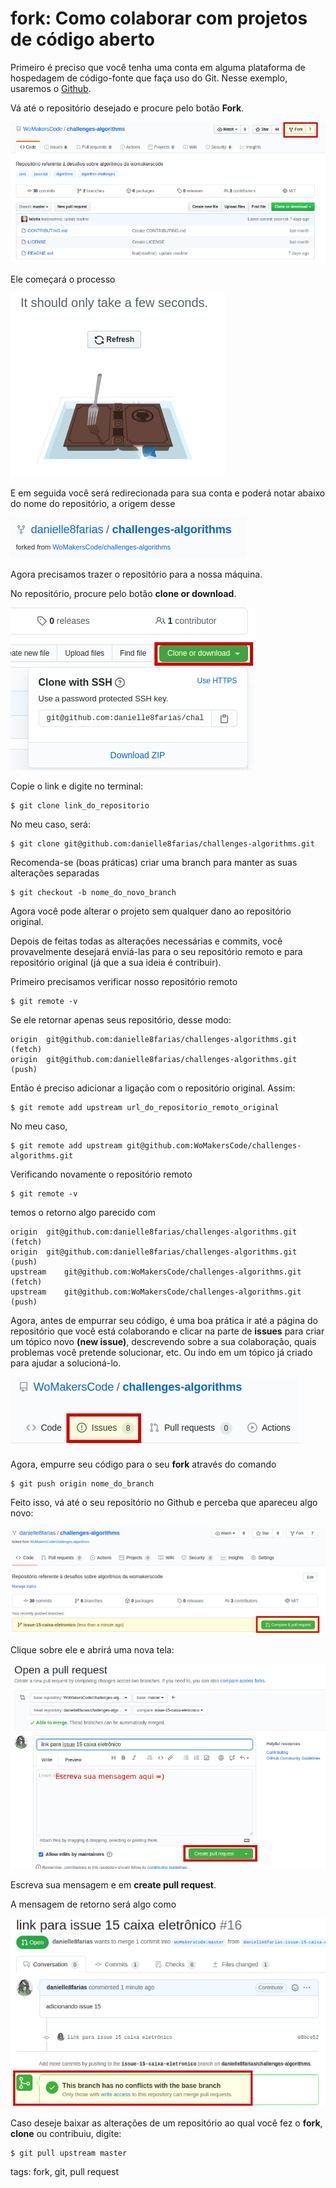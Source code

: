 # fork: Como colaborar com projetos de código aberto

Primeiro é preciso que você tenha uma conta em alguma plataforma de hospedagem de código-fonte que faça uso do Git. Nesse exemplo, usaremos o [Github](https://github.com/).

Vá até o repositório desejado e procure pelo botão **Fork**.

![botão fork](img/p0024-0.png)

Ele começará o processo 

![fazendo fork](img/p0024-1.png)

E em seguida você será redirecionada para sua conta e poderá notar abaixo do nome do repositório, a origem desse

![fork deu certo](img/p0024-2.png)

Agora precisamos trazer o repositório para a nossa máquina.

No repositório, procure pelo botão **clone or download**.

![clone or download](img/p0024-3.png)

Copie o link e digite no terminal:

```
$ git clone link_do_repositorio
```

No meu caso, será:

```
$ git clone git@github.com:danielle8farias/challenges-algorithms.git
```

Recomenda-se (boas práticas) criar uma branch para manter as suas alterações separadas

```
$ git checkout -b nome_do_novo_branch
```

Agora você pode alterar o projeto sem qualquer dano ao repositório original.

Depois de feitas todas as alterações necessárias e commits, você provavelmente desejará enviá-las para o seu repositório remoto e para repositório original (já que a sua ideia é contribuir).

Primeiro precisamos verificar nosso repositório remoto

```
$ git remote -v
```

Se ele retornar apenas seus repositório, desse modo:

```
origin	git@github.com:danielle8farias/challenges-algorithms.git (fetch)
origin	git@github.com:danielle8farias/challenges-algorithms.git (push)
```

Então é preciso adicionar a ligação com o repositório original. Assim:

```
$ git remote add upstream url_do_repositorio_remoto_original
```

No meu caso,

```
$ git remote add upstream git@github.com:WoMakersCode/challenges-algorithms.git
```

Verificando novamente o repositório remoto

```
$ git remote -v
```

temos o retorno algo parecido com

```
origin	git@github.com:danielle8farias/challenges-algorithms.git (fetch)
origin	git@github.com:danielle8farias/challenges-algorithms.git (push)
upstream	git@github.com:WoMakersCode/challenges-algorithms.git (fetch)
upstream	git@github.com:WoMakersCode/challenges-algorithms.git (push)
```

Agora, antes de empurrar seu código, é uma boa prática ir até a página do repositório que você está colaborando e clicar na parte de **issues** para criar um tópico novo **(new issue)**, descrevendo sobre a sua colaboração, quais problemas você pretende solucionar, etc. Ou indo em um tópico já criado para ajudar a solucioná-lo.

![issues](img/p0024-4.png)

Agora, empurre seu código para o seu **fork** através do comando

```
$ git push origin nome_do_branch
```

Feito isso, vá até o seu repositório no Github e perceba que apareceu algo novo:

![compare & pull request](img/p0024-5.png)

Clique sobre ele e abrirá uma nova tela:

![criando pull request](img/p0024-6.png)

Escreva sua mensagem e em **create pull request**.

A mensagem de retorno será algo como

![sucesso](img/p0024-7.png)


Caso deseje baixar as alterações de um repositório ao qual você fez o **fork**, **clone** ou contribuiu, digite:

```
$ git pull upstream master
```

tags: fork, git, pull request
